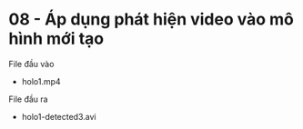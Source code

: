 # 08 - Áp dụng phát hiện video vào mô hình mới tạo

File đầu vào
- holo1.mp4

File đầu ra
- holo1-detected3.avi
